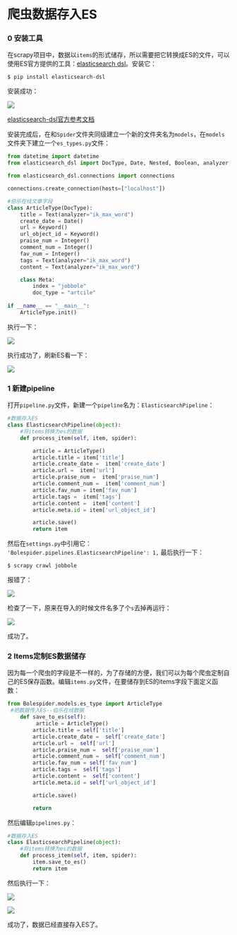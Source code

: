 # 爬虫数据存入ES

### 0 安装工具

在scrapy项目中，数据以`items`的形式储存，所以需要把它转换成ES的文件，可以使用ES官方提供的工具：[elasticsearch dsl](https://github.com/elastic/elasticsearch-dsl-py)。安装它：
```
$ pip install elasticsearch-dsl
```
安装成功：

![](img/001.png)

[elasticsearch-dsl官方参考文档](http://elasticsearch-dsl.readthedocs.io/en/latest/persistence.html#doctype)

安装完成后，在和`Spider`文件夹同级建立一个新的文件夹名为`models`，在`models`文件夹下建立一个`es_types.py`文件：
```Python
from datetime import datetime
from elasticsearch_dsl import DocType, Date, Nested, Boolean, analyzer, InnerObjectWrapper, Completion, Keyword, Text, Integer

from elasticsearch_dsl.connections import connections

connections.create_connection(hosts=["localhost"])

#伯乐在线文章字段
class ArticleType(DocType):
    title = Text(analyzer="ik_max_word")
    create_date = Date()
    url = Keyword()
    url_object_id = Keyword()
    praise_num = Integer()
    comment_num = Integer()
    fav_num = Integer()
    tags = Text(analyzer="ik_max_word")
    content = Text(analyzer="ik_max_word")

    class Meta:
        index = "jobbole"
        doc_type = "artcile"
            
if __name__ == "__main__":
    ArticleType.init()
```
执行一下：

![](img/002.png)

执行成功了，刷新ES看一下：

![](img/003.png)

### 1 新建pipeline
打开`pipeline.py`文件，新建一个`pipeline`名为：`ElasticsearchPipeline`：
```Python
#数据存入ES
class ElasticsearchPipeline(object):
    #将items转换为es的数据
    def process_item(self, item, spider):

        article = ArticleType()
        article.title = item['title']
        article.create_date =  item['create_date']
        article.url =  item['url']
        article.praise_num =  item['praise_num']
        article.comment_num =  item['comment_num']
        article.fav_num = item['fav_num']
        article.tags =  item['tags']
        article.content =  item['content']
        article.meta.id = item['url_object_id']

        article.save()
        return item
```
然后在`settings.py`中引用它：` 'Bolespider.pipelines.ElasticsearchPipeline': 1,`
最后执行一下：
```
$ scrapy crawl jobbole
```
报错了：

![](img/004.png)

检查了一下，原来在导入的时候文件名多了个`s`去掉再运行：

![](img/005.png)

成功了。

### 2 Items定制ES数据储存
因为每一个爬虫的字段是不一样的，为了存储的方便，我们可以为每个爬虫定制自己的ES保存函数。编辑`items.py`文件，在要储存到ES的items字段下面定义函数：
```Python
from Bolespider.models.es_type import ArticleType
 #把数据传入ES--伯乐在线数据
    def save_to_es(self):
         article = ArticleType()
        article.title = self['title']
        article.create_date =  self['create_date']
        article.url =  self['url']
        article.praise_num =  self['praise_num']
        article.comment_num =  self['comment_num']
        article.fav_num = self['fav_num']
        article.tags =  self['tags']
        article.content =  self['content']
        article.meta.id = self['url_object_id']

        article.save()

        return
```
然后编辑`pipelines.py`：
```Python
#数据存入ES
class ElasticsearchPipeline(object):
    #将items转换为es的数据
    def process_item(self, item, spider):
        item.save_to_es()
        return item
```
然后执行一下：

![](img/006.png)

![](img/007.png)

成功了，数据已经直接存入ES了。